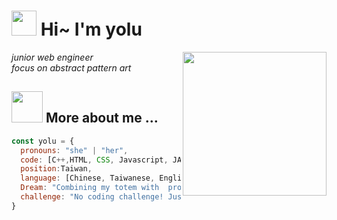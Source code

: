 ﻿# <img src="https://media0.giphy.com/media/FMYQH6jWK2nN7PMWBD/giphy.gif?cid=ecf05e47knpv9ku1u2nyskslbfvuk87wd9ode48c2zof8hnr&rid=giphy.gif&ct=s" width="40"> Hi~ I'm yolu 
<img align='right' src="https://media1.giphy.com/media/Z9WRoncIw8RYBLJ0FB/giphy.gif?cid=790b761185714e475fe5e6864e32c4c669749d87387e0881&rid=giphy.gif&ct=s" width="230">

<p><em>junior web engineer</br>focus on abstract pattern art</em></p>


## <img src="https://media3.giphy.com/media/xULW8zqkikkOBKH0LS/giphy.gif?cid=ecf05e476a16jcoe7jr3015bggdlpw84o9tvljrsbhykwjsk&rid=giphy.gif&ct=g" width="50" > More about me ...

```javascript 
const yolu = {
  pronouns: "she" | "her",
  code: [C++,HTML, CSS, Javascript, JAVA],
  position:Taiwan,
  language: [Chinese, Taiwanese, English, German, Thai],
  Dream: "Combining my totem with  programming language!",
  challenge: "No coding challenge! Just do everything I like and love life created by me."
}
```
